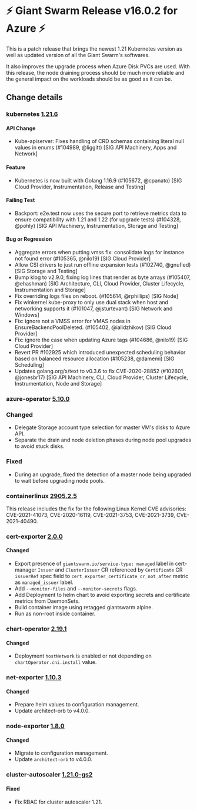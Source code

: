 # :zap: Giant Swarm Release v16.0.2 for Azure :zap:

This is a patch release that brings the newest 1.21 Kubernetes version as well as updated version of
all the Giant Swarm's softwares.

It also improves the upgrade process when Azure Disk PVCs are used.
With this release, the node draining process should be much more reliable and the general impact
on the workloads should be as good as it can be.

## Change details


### kubernetes [1.21.6](https://github.com/kubernetes/kubernetes/releases/tag/v1.21.6)

#### API Change
- Kube-apiserver: Fixes handling of CRD schemas containing literal null values in enums (#104989, @liggitt) [SIG API Machinery, Apps and Network]
#### Feature
- Kubernetes is now built with Golang 1.16.9 (#105672, @cpanato) [SIG Cloud Provider, Instrumentation, Release and Testing]
#### Failing Test
- Backport: e2e.test now uses the secure port to retrieve metrics data to ensure compatibility with 1.21 and 1.22 (for upgrade tests) (#104328, @pohly) [SIG API Machinery, Instrumentation, Storage and Testing]
#### Bug or Regression
- Aggregate errors when putting vmss
  fix: consolidate logs for instance not found error (#105365, @nilo19) [SIG Cloud Provider]
- Allow CSI drivers to just run offline expansion tests (#102740, @gnufied) [SIG Storage and Testing]
- Bump klog to v2.9.0, fixing log lines that render as byte arrays (#105407, @ehashman) [SIG Architecture, CLI, Cloud Provider, Cluster Lifecycle, Instrumentation and Storage]
- Fix overriding logs files on reboot. (#105614, @rphillips) [SIG Node]
- Fix winkernel kube-proxy to only use dual stack when host and networking supports it (#101047, @jsturtevant) [SIG Network and Windows]
- Fix: ignore not a VMSS error for VMAS nodes in EnsureBackendPoolDeleted. (#105402, @ialidzhikov) [SIG Cloud Provider]
- Fix: ignore the case when updating Azure tags (#104686, @nilo19) [SIG Cloud Provider]
- Revert PR #102925 which introduced unexpected scheduling behavior based on balanced resource allocation (#105238, @damemi) [SIG Scheduling]
- Updates golang.org/x/text to v0.3.6 to fix CVE-2020-28852 (#102601, @jonesbr17) [SIG API Machinery, CLI, Cloud Provider, Cluster Lifecycle, Instrumentation, Node and Storage]


### azure-operator [5.10.0](https://github.com/giantswarm/azure-operator/releases/tag/v5.10.0)

### Changed

- Delegate Storage account type selection for master VM's disks to Azure API.
- Separate the drain and node deletion phases during node pool upgrades to avoid stuck disks.

### Fixed

- During an upgrade, fixed the detection of a master node being upgraded to wait before upgrading node pools.


### containerlinux [2905.2.5](https://www.flatcar-linux.org/releases/#release-2905.2.5)

This release includes the fix for the following Linux Kernel CVE advisories: CVE-2021-41073, CVE-2020-16119, CVE-2021-3753, CVE-2021-3739, CVE-2021-40490.


### cert-exporter [2.0.0](https://github.com/giantswarm/cert-exporter/releases/tag/v2.0.0)

#### Changed
- Export presence of `giantswarm.io/service-type: managed` label in cert-manager `Issuer` and `ClusterIssuer` CR referenced by `Certificate` CR `issuerRef` spec field to `cert_exporter_certificate_cr_not_after` metric as `managed_issuer` label.
- Add `--monitor-files` and `--monitor-secrets` flags.
- Add Deployment to helm chart to avoid exporting secrets and certificate metrics from DaemonSets.
- Build container image using retagged giantswarm alpine.
- Run as non-root inside container.



### chart-operator [2.19.1](https://github.com/giantswarm/chart-operator/releases/tag/v2.19.1)

#### Changed
- Deployment `hostNetwork` is enabled or not depending on `chartOperator.cni.install` value.



### net-exporter [1.10.3](https://github.com/giantswarm/net-exporter/releases/tag/v1.10.3)

#### Changed
- Prepare helm values to configuration management.
- Update architect-orb to v4.0.0.



### node-exporter [1.8.0](https://github.com/giantswarm/node-exporter-app/releases/tag/v1.8.0)

#### Changed
- Migrate to configuration management.
- Update `architect-orb` to v4.0.0.



### cluster-autoscaler [1.21.0-gs2](https://github.com/giantswarm/cluster-autoscaler-app/releases/tag/v1.21.0-gs2)

#### Fixed

- Fix RBAC for cluster autoscaler 1.21.


